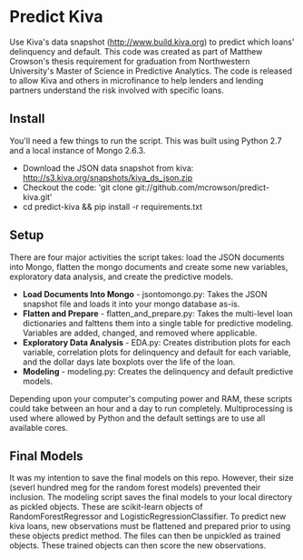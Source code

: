 

# Predict Kiva

Use Kiva's data snapshot (http://www.build.kiva.org) to predict which loans' delinquency and default. This code was created as part of Matthew Crowson's thesis requirement for graduation from 
Northwestern University's Master of Science in Predictive Analytics. The code is released to allow Kiva and others in microfinance to help lenders and lending
partners understand the risk involved with specific loans.

## Install
You'll need a few things to run the script. This was built using Python 2.7 and a local instance of Mongo 2.6.3.

* Download the JSON data snapshot from kiva: http://s3.kiva.org/snapshots/kiva_ds_json.zip
* Checkout the code: 'git clone git://github.com/mcrowson/predict-kiva.git' 
* cd predict-kiva && pip install -r requirements.txt


## Setup
There are four major activities the script takes: load the JSON documents into Mongo, flatten the mongo documents and create some new variables, exploratory data analysis, and create the predictive models.

* **Load Documents Into Mongo** - jsontomongo.py: Takes the JSON snapshot file and loads it into your mongo database as-is.
* **Flatten and Prepare** - flatten_and_prepare.py: Takes the multi-level loan dictionaries and falttens them into a single table for predictive modeling. Variables are added, changed, and removed where applicable.
* **Exploratory Data Analysis** - EDA.py: Creates distribution plots for each variable, correlation plots for delinquency and default for each variable, and the dollar days late boxplots over the life of the loan. 
* **Modeling** - modeling.py: Creates the delinquency and default predictive models.

Depending upon your computer's computing power and RAM, these scripts could take between an hour and a day to run completely. Multiprocessing is used where allowed by Python and the default settings are to use all available cores.

## Final Models
It was my intention to save the final models on this repo. However, their size (severl hundred meg for the random forest models) prevented their inclusion. The modeling script saves the final models to your local directory as pickled objects. These are scikit-learn objects of RandomForestRegressor and LogisticRegressionClassifier. To predict new kiva loans, new observations must be flattened and prepared prior to using these objects predict method. The files can then be unpickled as trained objects. These trained objects can then score the new observations.
